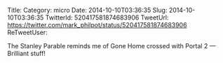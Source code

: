 Title: 
Category: micro
Date: 2014-10-10T03:36:35
Slug: 2014-10-10T03:36:35
TwitterId: 520417581874683906
TweetUrl: https://twitter.com/mark_philpot/status/520417581874683906
ReTweetUser: 

The Stanley Parable reminds me of Gone Home crossed with Portal 2 — Brilliant stuff!